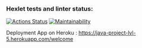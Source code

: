 ### Hexlet tests and linter status:
[![Actions Status](https://github.com/wtffka/java-project-lvl5/workflows/hexlet-check/badge.svg)](https://github.com/wtffka/java-project-lvl5/actions)
[![Maintainability](https://api.codeclimate.com/v1/badges/326c0bf1a55abd6834a8/maintainability)](https://codeclimate.com/github/wtffka/java-project-lvl5/maintainability)

Deployment App on Heroku : https://java-project-lvl-5.herokuapp.com/welcome